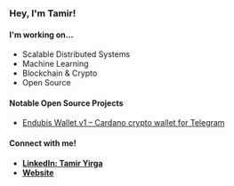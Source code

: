 ### Hey, I'm Tamir!

#### I'm working on...
- Scalable Distributed Systems
- Machine Learning
- Blockchain & Crypto
- Open Source

#### Notable Open Source Projects  
- [Endubis Wallet v1 – Cardano crypto wallet for Telegram](https://github.com/Endubis-Solutions/Endubis-Wallet-Bot)

#### Connect with me!  
- [**LinkedIn: Tamir Yirga**](https://www.linkedin.com/in/tamir-yirga/)  
- [**Website**](https://tamirkifle.github.io)  
